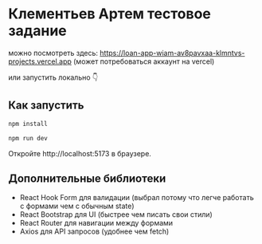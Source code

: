 # Клементьев Артем тестовое задание

можно посмотреть здесь: https://loan-app-wiam-av8pavxaa-klmntvs-projects.vercel.app (может потребоваться аккаунт на vercel)

или запустить локально 👇

## Как запустить

```bash
npm install
```

```bash
npm run dev
```

Откройте http://localhost:5173 в браузере.

## Дополнительные библиотеки

- React Hook Form для валидации (выбрал потому что легче работать с формами чем с обычным state)
- React Bootstrap для UI (быстрее чем писать свои стили)
- React Router для навигации между формами
- Axios для API запросов (удобнее чем fetch)

